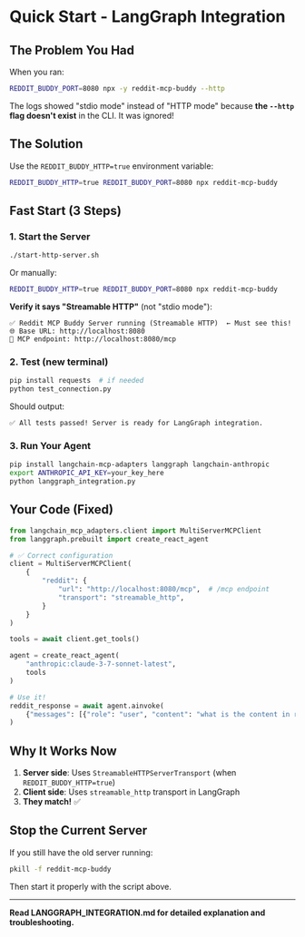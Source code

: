 # Quick Start - LangGraph Integration

## The Problem You Had

When you ran:
```bash
REDDIT_BUDDY_PORT=8080 npx -y reddit-mcp-buddy --http
```

The logs showed "stdio mode" instead of "HTTP mode" because **the `--http` flag doesn't exist** in the CLI. It was ignored!

## The Solution

Use the `REDDIT_BUDDY_HTTP=true` environment variable:

```bash
REDDIT_BUDDY_HTTP=true REDDIT_BUDDY_PORT=8080 npx reddit-mcp-buddy
```

## Fast Start (3 Steps)

### 1. Start the Server

```bash
./start-http-server.sh
```

Or manually:
```bash
REDDIT_BUDDY_HTTP=true REDDIT_BUDDY_PORT=8080 npx reddit-mcp-buddy
```

**Verify it says "Streamable HTTP"** (not "stdio mode"):
```
✅ Reddit MCP Buddy Server running (Streamable HTTP)  ← Must see this!
🌐 Base URL: http://localhost:8080
📡 MCP endpoint: http://localhost:8080/mcp
```

### 2. Test (new terminal)

```bash
pip install requests  # if needed
python test_connection.py
```

Should output:
```
✅ All tests passed! Server is ready for LangGraph integration.
```

### 3. Run Your Agent

```bash
pip install langchain-mcp-adapters langgraph langchain-anthropic
export ANTHROPIC_API_KEY=your_key_here
python langgraph_integration.py
```

## Your Code (Fixed)

```python
from langchain_mcp_adapters.client import MultiServerMCPClient
from langgraph.prebuilt import create_react_agent

# ✅ Correct configuration
client = MultiServerMCPClient(
    {
        "reddit": {
            "url": "http://localhost:8080/mcp",  # /mcp endpoint
            "transport": "streamable_http",
        }
    }
)

tools = await client.get_tools()

agent = create_react_agent(
    "anthropic:claude-3-7-sonnet-latest",
    tools
)

# Use it!
reddit_response = await agent.ainvoke(
    {"messages": [{"role": "user", "content": "what is the content in r/trump?"}]}
)
```

## Why It Works Now

1. **Server side**: Uses `StreamableHTTPServerTransport` (when `REDDIT_BUDDY_HTTP=true`)
2. **Client side**: Uses `streamable_http` transport in LangGraph
3. **They match!** ✅

## Stop the Current Server

If you still have the old server running:
```bash
pkill -f reddit-mcp-buddy
```

Then start it properly with the script above.

---

**Read LANGGRAPH_INTEGRATION.md for detailed explanation and troubleshooting.**

